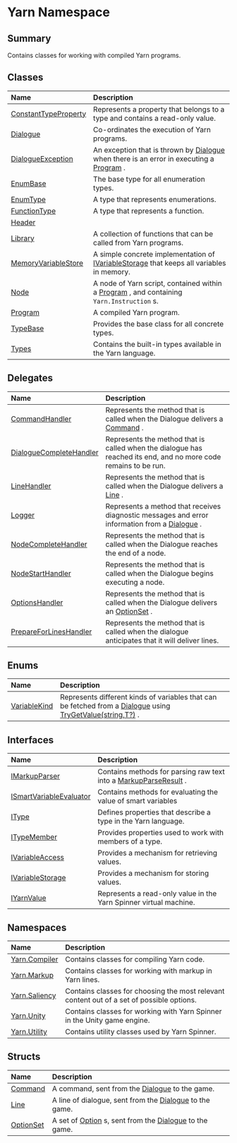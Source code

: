 # Yarn Namespace

## Summary

Contains classes for working with compiled Yarn programs.


## Classes

|Name|Description|
|:---|:---|
|[ConstantTypeProperty](/docs/api/csharp/yarn.constanttypeproperty.md)|Represents a property that belongs to a type and contains a read-only value.|
|[Dialogue](/docs/api/csharp/yarn.dialogue.md)|Co-ordinates the execution of Yarn programs.|
|[DialogueException](/docs/api/csharp/yarn.dialogueexception.md)|An exception that is thrown by  <a href="yarn.dialogue.md">Dialogue</a>  when there is an error in executing a  <a href="yarn.program.md">Program</a> .|
|[EnumBase](/docs/api/csharp/yarn.enumbase.md)|The base type for all enumeration types.|
|[EnumType](/docs/api/csharp/yarn.enumtype.md)|A type that represents enumerations.|
|[FunctionType](/docs/api/csharp/yarn.functiontype.md)|A type that represents a function.|
|[Header](/docs/api/csharp/yarn.header.md)||
|[Library](/docs/api/csharp/yarn.library.md)|A collection of functions that can be called from Yarn programs.|
|[MemoryVariableStore](/docs/api/csharp/yarn.memoryvariablestore.md)|A simple concrete implementation of  <a href="yarn.ivariablestorage.md">IVariableStorage</a>  that keeps all variables in memory.|
|[Node](/docs/api/csharp/yarn.node.md)|A node of Yarn script, contained within a  <a href="yarn.program.md">Program</a> , and containing  `Yarn.Instruction` s.|
|[Program](/docs/api/csharp/yarn.program.md)|A compiled Yarn program.|
|[TypeBase](/docs/api/csharp/yarn.typebase.md)|Provides the base class for all concrete types.|
|[Types](/docs/api/csharp/yarn.types.md)|Contains the built-in types available in the Yarn language.|

## Delegates

|Name|Description|
|:---|:---|
|[CommandHandler](/docs/api/csharp/yarn.commandhandler.md)|Represents the method that is called when the Dialogue delivers a  <a href="yarn.command.md">Command</a> .|
|[DialogueCompleteHandler](/docs/api/csharp/yarn.dialoguecompletehandler.md)|Represents the method that is called when the dialogue has reached its end, and no more code remains to be run.|
|[LineHandler](/docs/api/csharp/yarn.linehandler.md)|Represents the method that is called when the Dialogue delivers a  <a href="yarn.line.md">Line</a> .|
|[Logger](/docs/api/csharp/yarn.logger.md)|Represents a method that receives diagnostic messages and error information from a  <a href="yarn.dialogue.md">Dialogue</a> .|
|[NodeCompleteHandler](/docs/api/csharp/yarn.nodecompletehandler.md)|Represents the method that is called when the Dialogue reaches the end of a node.|
|[NodeStartHandler](/docs/api/csharp/yarn.nodestarthandler.md)|Represents the method that is called when the Dialogue begins executing a node.|
|[OptionsHandler](/docs/api/csharp/yarn.optionshandler.md)|Represents the method that is called when the Dialogue delivers an  <a href="yarn.optionset.md">OptionSet</a> .|
|[PrepareForLinesHandler](/docs/api/csharp/yarn.prepareforlineshandler.md)|Represents the method that is called when the dialogue anticipates that it will deliver lines.|

## Enums

|Name|Description|
|:---|:---|
|[VariableKind](/docs/api/csharp/yarn.variablekind.md)|Represents different kinds of variables that can be fetched from a  <a href="yarn.dialogue.md">Dialogue</a>  using  <a href="yarn.ivariableaccess.trygetvalue.md">TryGetValue(string,T?)</a> .|

## Interfaces

|Name|Description|
|:---|:---|
|[IMarkupParser](/docs/api/csharp/yarn.imarkupparser.md)|Contains methods for parsing raw text into a  <a href="yarn.markup.markupparseresult.md">MarkupParseResult</a> .|
|[ISmartVariableEvaluator](/docs/api/csharp/yarn.ismartvariableevaluator.md)|Contains methods for evaluating the value of smart variables|
|[IType](/docs/api/csharp/yarn.itype.md)|Defines properties that describe a type in the Yarn language.|
|[ITypeMember](/docs/api/csharp/yarn.itypemember.md)|Provides properties used to work with members of a type.|
|[IVariableAccess](/docs/api/csharp/yarn.ivariableaccess.md)|Provides a mechanism for retrieving values.|
|[IVariableStorage](/docs/api/csharp/yarn.ivariablestorage.md)|Provides a mechanism for storing values.|
|[IYarnValue](/docs/api/csharp/yarn.iyarnvalue.md)|Represents a read-only value in the Yarn Spinner virtual machine.|

## Namespaces

|Name|Description|
|:---|:---|
|[Yarn.Compiler](/docs/api/csharp/yarn.compiler.md)|Contains classes for compiling Yarn code.|
|[Yarn.Markup](/docs/api/csharp/yarn.markup.md)|Contains classes for working with markup in Yarn lines.|
|[Yarn.Saliency](/docs/api/csharp/yarn.saliency.md)|Contains classes for choosing the most relevant content out of a set of possible options.|
|[Yarn.Unity](/docs/api/csharp/yarn.unity.md)|Contains classes for working with Yarn Spinner in the Unity game engine.|
|[Yarn.Utility](/docs/api/csharp/yarn.utility.md)|Contains utility classes used by Yarn Spinner.|

## Structs

|Name|Description|
|:---|:---|
|[Command](/docs/api/csharp/yarn.command.md)|A command, sent from the  <a href="yarn.dialogue.md">Dialogue</a>  to the game.|
|[Line](/docs/api/csharp/yarn.line.md)|A line of dialogue, sent from the  <a href="yarn.dialogue.md">Dialogue</a>  to the game.|
|[OptionSet](/docs/api/csharp/yarn.optionset.md)|A set of  <a href="yarn.optionset.option.md">Option</a> s, sent from the  <a href="yarn.dialogue.md">Dialogue</a>  to the game.|

